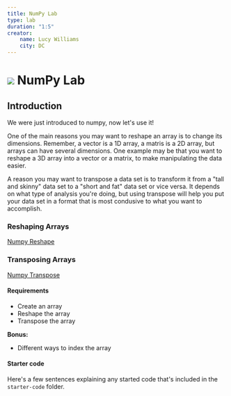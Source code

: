 ```yaml
---
title: NumPy Lab
type: lab
duration: "1:5"
creator:
    name: Lucy Williams
    city: DC
---
```




# ![](https://ga-dash.s3.amazonaws.com/production/assets/logo-9f88ae6c9c3871690e33280fcf557f33.png) NumPy Lab

## Introduction

We were just introduced to numpy, now let's use it! 

One of the main reasons you may want to reshape an array is 
to change its dimensions. Remember, a vector is a 1D array, a matris is a 2D array, but arrays can have several
dimensions. One example may be that you want to reshape a 3D array into a vector or a matrix, to make 
manipulating the data easier. 

A reason you may want to transpose a data set is to transform it from a "tall and skinny" data set to a 
"short and fat" data set or vice versa. It depends on what type of analysis you're doing, but using
transpose will help you put your data set in a format that is most condusive to what you want to 
accomplish. 


### Reshaping Arrays
[Numpy Reshape](http://docs.scipy.org/doc/numpy-1.10.1/reference/generated/numpy.reshape.html)

### Transposing Arrays
[Numpy Transpose](http://docs.scipy.org/doc/numpy-1.10.1/reference/generated/numpy.transpose.html)

#### Requirements

- Create an array
- Reshape the array
- Transpose the array

**Bonus:**
- Different ways to index the array


#### Starter code

Here's a few sentences explaining any started code that's included in the `starter-code` folder.


